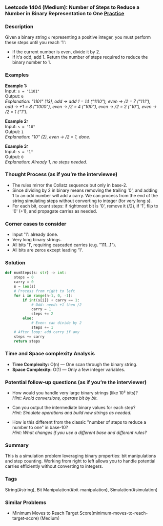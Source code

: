 ### Leetcode 1404 (Medium): Number of Steps to Reduce a Number in Binary Representation to One [Practice](https://leetcode.com/problems/number-of-steps-to-reduce-a-number-in-binary-representation-to-one)

### Description  
Given a binary string `s` representing a positive integer, you must perform these steps until you reach '1':
- If the current number is even, divide it by 2.
- If it's odd, add 1.
Return the number of steps required to reduce the binary number to 1.

### Examples  

**Example 1:**  
Input: `s = "1101"`  
Output: `6`  
*Explanation: "1101" (13), odd → add 1 = 14 ("1110"), even → /2 = 7 ("111"), odd → +1 = 8 ("1000"), even → /2 = 4 ("100"), even → /2 = 2 ("10"), even → /2 = 1 ("1").*

**Example 2:**  
Input: `s = "10"`  
Output: `1`  
*Explanation: "10" (2), even → /2 = 1, done.*

**Example 3:**  
Input: `s = "1"`  
Output: `0`  
*Explanation: Already 1, no steps needed.*

### Thought Process (as if you’re the interviewee)  
- The rules mirror the Collatz sequence but only in base-2.
- Since dividing by 2 in binary means removing the trailing '0', and adding 1 to an odd number will add a carry. We can process from the end of the string simulating steps without converting to integer (for very long s).
- For each bit, count steps: if rightmost bit is '0', remove it (/2), if '1', flip to '0' (+1), and propagate carries as needed.

### Corner cases to consider  
- Input '1': already done.
- Very long binary strings.
- All bits '1', requiring cascaded carries (e.g. "111...1").
- All bits are zeros except leading '1'.

### Solution

```python
def numSteps(s: str) -> int:
    steps = 0
    carry = 0
    n = len(s)
    # Process from right to left
    for i in range(n-1, 0, -1):
        if int(s[i]) + carry == 1:
            # Odd: needs +1 then /2
            carry = 1
            steps += 2
        else:
            # Even: can divide by 2
            steps += 1
    # After loop: add carry if any
    steps += carry
    return steps
```

### Time and Space complexity Analysis  
- **Time Complexity:** O(n) — One scan through the binary string.
- **Space Complexity:** O(1) — Only a few integer variables.

### Potential follow-up questions (as if you’re the interviewer)  

- How would you handle very large binary strings (like 10⁵ bits)?  
  *Hint: Avoid conversions, operate bit by bit.*

- Can you output the intermediate binary values for each step?  
  *Hint: Simulate operations and build new strings as needed.*

- How is this different from the classic "number of steps to reduce a number to one" in base-10?  
  *Hint: What changes if you use a different base and different rules?*

### Summary
This is a simulation problem leveraging binary properties: bit manipulations and step counting. Working from right to left allows you to handle potential carries efficiently without converting to integers.

### Tags
String(#string), Bit Manipulation(#bit-manipulation), Simulation(#simulation)

### Similar Problems
- Minimum Moves to Reach Target Score(minimum-moves-to-reach-target-score) (Medium)